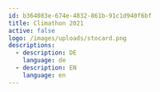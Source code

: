```yaml
---
id: b364083e-674e-4832-861b-91c1d940f6bf
title: Climathon 2021
active: false
logo: /images/uploads/stocard.png
descriptions:
  - description: DE
    language: de
  - description: EN
    language: en
---
```


